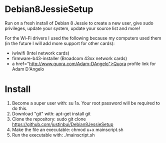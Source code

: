 # Debian8JessieSetup
Run on a fresh install of Debian 8 Jessie to create a new user, give sudo privileges, update your system, update your source list and more! 

For the Wi-Fi drivers I used the following because my computers used them (in the future I will add more support for other cards):
  - iwlwifi (Intel network cards)
  - firmware-b43-installer (Broadcom 43xx network cards)
  - a href="http://www.quora.com/Adam-DAngelo">Quora profile link for Adam D'Angelo</a>
  
# Install
1. Become a super user with: su
  1a. Your root password will be required to do this.
2. Download "git" with: apt-get install git
3. Clone the repository: sudo git clone https://github.com/justinbui/Debian8JessieSetup
4. Make the file an executable: chmod u+x mainscript.sh
5. Run the executable with: ./mainscript.sh
